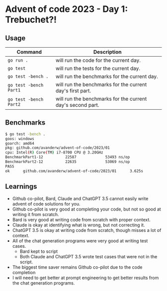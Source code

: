 # Advent of code 2023 - Day 1: Trebuchet?!

## Usage

| Command | Description |
|---------|-------------|
| `go run .` | will run the code for the current day. |
| `go test` | will run the tests for the current day. |
| `go test -bench .` | will run the benchmarks for the current day. |
| `go test -bench Part1` | will run the benchmarks for the current day's first part. |
| `go test -bench Part2` | will run the benchmarks for the current day's second part. |

## Benchmarks

```bash
$ go test -bench .
goos: windows
goarch: amd64
pkg: github.com/avanderw/advent-of-code/2023/01
cpu: Intel(R) Core(TM) i7-8700 CPU @ 3.20GHz
BenchmarkPart1-12          22587             53493 ns/op
BenchmarkPart2-12          22635             53069 ns/op
PASS
ok      github.com/avanderw/advent-of-code/2023/01      3.625s
```

## Learnings

- Github co-pilot, Bard, Claude and ChatGPT 3.5 cannot easily write advent of code solutions for you.
- Github co-pilot is very good at completing your code, but not so good at writing it from scratch.
- Bard is very good at writing code from scratch with proper context.
- Claude is okay at identifying what is wrong, but not correcting it.
- ChatGPT 3.5 is okay at writing code from scratch, though misses a lot of context.
- All of the chat generation programs were very good at writing test cases.
  - Bard kept to script
  - Both Claude and ChatGPT 3.5 wrote test cases that were not in the script.
- The biggest time saver remains Github co-pilot due to the code completion
- I will need to get better at prompt engineering to get better results from the chat generation programs.
